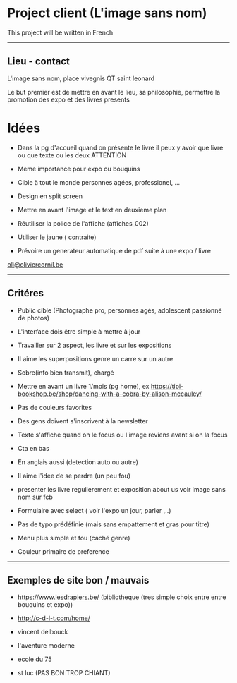 # Project client (L'image sans nom)	


This project will be written in French

-----------------

## Lieu - contact

L'image sans nom, place vivegnis QT saint leonard

Le but premier est de mettre en avant le lieu, sa philosophie, permettre la promotion des expo et des livres presents

# Idées

- Dans la pg d'accueil quand on présente le livre il peux y avoir que livre ou que texte ou les deux ATTENTION 

- Meme importance pour expo ou bouquins

- Cible à tout le monde personnes agées, professionel, ...

- Design en split screen 

- Mettre en avant l'image et le text en deuxieme plan

- Réutiliser la police de l'affiche (affiches_002)

- Utiliser le jaune ( contraite)

- Prévoire un generateur automatique de pdf suite à une expo / livre

oli@oliviercornil.be



-----------------------

## Critéres

- Public cible (Photographe pro, personnes agés, adolescent passionné de photos)

- L'interface dois être simple à mettre à jour 

- Travailler sur 2 aspect, les livre et sur les expositions

- Il aime les superpositions genre un carre sur un autre 

- Sobre(info bien transmit), chargé

- Mettre en avant un livre 1/mois (pg home), ex https://tipi-bookshop.be/shop/dancing-with-a-cobra-by-alison-mccauley/

- Pas de couleurs favorites

- Des gens doivent s'inscrivent à la newsletter

- Texte s'affiche quand on le focus ou l'image reviens avant si on la focus

- Cta en bas

- En anglais aussi (detection auto ou autre)

- Il aime l'idee de se perdre (un peu fou)

- presenter les livre regulierement et exposition about us voir image sans nom sur fcb

- Formulaire avec select ( voir l'expo un jour, parler ,..)

- Pas de typo prédéfinie (mais sans empattement et gras pour titre)

- Menu plus simple et fou (caché genre)

- Couleur primaire de preference



-------------------

## Exemples de site bon / mauvais

- https://www.lesdrapiers.be/ (bibliotheque (tres simple choix entre entre bouquins et expo))

- http://c-d-l-t.com/home/

- vincent delbouck

- l'aventure moderne

- ecole du 75

- st luc (PAS BON TROP CHIANT)




